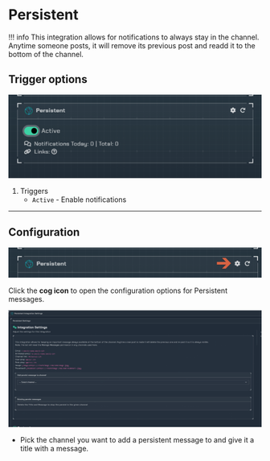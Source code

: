 # Persistent

!!! info
     This integration allows for notifications to always stay in the channel. Anytime someone posts, it will remove its previous post and readd it to the bottom of the channel.

## Trigger options

![trigger-channels.png](../../assets/screenshots/integrations/persistent/trigger-channels.png)

1. Triggers
    - `Active` - Enable notifications

---

## Configuration

![open-configuration.png](../../assets/screenshots/integrations/persistent/open-configuration.png)

Click the **cog icon** to open the configuration options for Persistent messages.

![configuration.png](../../assets/screenshots/integrations/persistent/configuration.png)

- Pick the channel you want to add a persistent message to and give it a title with a message.
